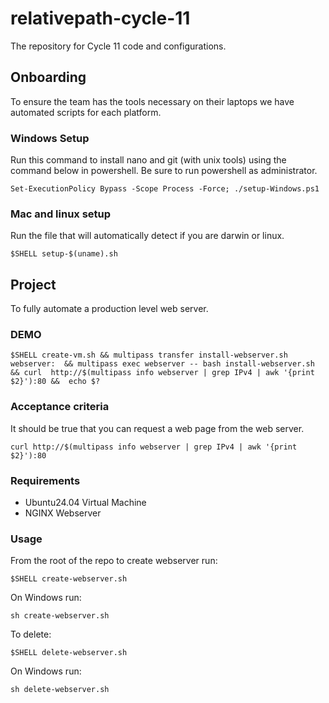 # relativepath-cycle-11
The repository for Cycle 11 code and configurations.

## Onboarding
To ensure the team has the tools necessary on their laptops we have automated scripts for each platform.

### Windows Setup
Run this command to install nano and git (with unix tools) using the command below in powershell.
Be sure to run powershell as administrator.

`Set-ExecutionPolicy Bypass -Scope Process -Force; ./setup-Windows.ps1` 

### Mac and linux setup
Run the file that will automatically detect if you are darwin or linux. 

`$SHELL setup-$(uname).sh`

## Project

To fully automate a production level web server.

### DEMO

`$SHELL create-vm.sh && multipass transfer install-webserver.sh webserver: 
&& multipass exec webserver -- bash install-webserver.sh && curl 
http://$(multipass info webserver | grep IPv4 | awk '{print $2}'):80 && 
echo $?`

### Acceptance criteria

It should be true that you can request a web page from the web server.

`curl http://$(multipass info webserver | grep IPv4 | awk '{print $2}'):80`

### Requirements

* Ubuntu24.04 Virtual Machine
* NGINX Webserver

### Usage

From the root of the repo to create webserver run:

`$SHELL create-webserver.sh`

On Windows run:

`sh create-webserver.sh`

To delete:

`$SHELL delete-webserver.sh`

On Windows run:

`sh delete-webserver.sh`
